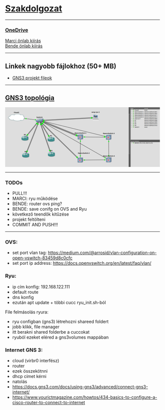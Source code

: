 # [Szakdolgozat](thesis_szabo_csaba.pdf) 

---

### [OneDrive](https://bmeedu-my.sharepoint.com/personal/dengyel_b_edu_bme_hu/_layouts/15/onedrive.aspx?id=%2Fpersonal%2Fdengyel_b_edu_bme_hu%2FDocuments%2FÖnlab&ga=1)
[Marci önlab kiírás](https://www.hit.bme.hu/edu/project/data?id=19938)
<br>
[Bende önlab kiírás](https://www.hit.bme.hu/edu/project/data?id=19952)

---

## Linkek nagyobb fájlokhoz (50+ MB)

- [GNS3 projekt fileok](https://bmeedu-my.sharepoint.com/:f:/g/personal/dengyel_b_edu_bme_hu/Epaqy3DbUINAujsJr4uuJrwB_lLvTGTR-QPHntcrUNYCig?e=ABxVVR)

---

## [GNS3 topológia](GNS3_NW_topo.md)

![](pictures/GNS3_topology.png)

---

### TODOs
- PULL!!!
- MARCI: ryu működése
- BENDE: router ovs ping?
- BENDE: save conifg on OVS and Ryu
- következő teendők kitűzése
- projekt feltölteni
- COMMIT AND PUSH!!!

---

### OVS:
- set port vlan tag: https://medium.com/@arrosid/vlan-configuration-on-open-vswitch-83459d8c0cfc
- set port ip address: https://docs.openvswitch.org/en/latest/faq/vlan/

### Ryu:
- ip cím konfig: 192.168.122.111
- default route
- dns konfig
- ezután apt update + többi cucc ryu_init.sh-ból

File felmásolás ryura:
- ryu configban (gns3) létrehozni shareed foldert
- jobb klikk, file manager
- itt berakni shared folderbe a cuccokat
- ryuból ezeket eléred a gns3volumes mappában

### Internet GNS 3:
- cloud (virbr0 interfész)
- router
- ezek összekötnni
- dhcp címet kérni
- natolás
- https://docs.gns3.com/docs/using-gns3/advanced/connect-gns3-internet/
- https://www.yourictmagazine.com/howtos/434-basics-to-configure-a-cisco-router-to-connect-to-internet
